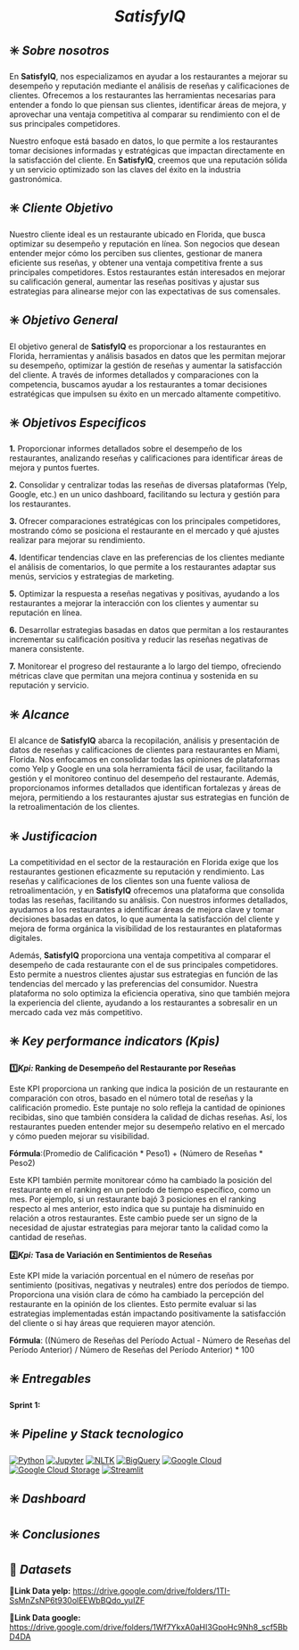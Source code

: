 ## <h1 align="center"><b><i>SatisfyIQ</i></b></h1> 

## :eight_spoked_asterisk: **_Sobre nosotros_**

En **SatisfyIQ**, nos especializamos en ayudar a los restaurantes a mejorar su desempeño y reputación mediante el análisis de reseñas y calificaciones de clientes. Ofrecemos a los restaurantes las herramientas necesarias para entender a fondo lo que piensan sus clientes, identificar áreas de mejora, y aprovechar una ventaja competitiva al comparar su rendimiento con el de sus principales competidores.

Nuestro enfoque está basado en datos, lo que permite a los restaurantes tomar decisiones informadas y estratégicas que impactan directamente en la satisfacción del cliente. En **SatisfyIQ**, creemos que una reputación sólida y un servicio optimizado son las claves del éxito en la industria gastronómica.

## :eight_spoked_asterisk: **_Cliente Objetivo_**

Nuestro cliente ideal es un restaurante ubicado en Florida, que busca optimizar su desempeño y reputación en línea. Son negocios que desean entender mejor cómo los perciben sus clientes, gestionar de manera eficiente sus reseñas, y obtener una ventaja competitiva frente a sus principales competidores. Estos restaurantes están interesados en mejorar su calificación general, aumentar las reseñas positivas y ajustar sus estrategias para alinearse mejor con las expectativas de sus comensales.

## :eight_spoked_asterisk: **_Objetivo General_**

El objetivo general de **SatisfyIQ** es proporcionar a los restaurantes en Florida, herramientas y análisis basados en datos que les permitan mejorar su desempeño, optimizar la gestión de reseñas y aumentar la satisfacción del cliente. A través de informes detallados y comparaciones con la competencia, buscamos ayudar a los restaurantes a tomar decisiones estratégicas que impulsen su éxito en un mercado altamente competitivo.

## :eight_spoked_asterisk: **_Objetivos Especificos_**

**1.** Proporcionar informes detallados sobre el desempeño de los restaurantes, analizando reseñas y calificaciones para identificar áreas de mejora y puntos fuertes.

**2.** Consolidar y centralizar todas las reseñas de diversas plataformas (Yelp, Google, etc.) en un unico dashboard, facilitando su lectura y gestión para los restaurantes.

**3.** Ofrecer comparaciones estratégicas con los principales competidores, mostrando cómo se posiciona el restaurante en el mercado y qué ajustes realizar para mejorar su rendimiento.

**4.** Identificar tendencias clave en las preferencias de los clientes mediante el análisis de comentarios, lo que permite a los restaurantes adaptar sus menús, servicios y estrategias de marketing.

**5.** Optimizar la respuesta a reseñas negativas y positivas, ayudando a los restaurantes a mejorar la interacción con los clientes y aumentar su reputación en línea.

**6.** Desarrollar estrategias basadas en datos que permitan a los restaurantes incrementar su calificación positiva y reducir las reseñas negativas de manera consistente.

**7.** Monitorear el progreso del restaurante a lo largo del tiempo, ofreciendo métricas clave que permitan una mejora continua y sostenida en su reputación y servicio.

## :eight_spoked_asterisk: **_Alcance_**

El alcance de **SatisfyIQ** abarca la recopilación, análisis y presentación de datos de reseñas y calificaciones de clientes para restaurantes en Miami, Florida. Nos enfocamos en consolidar todas las opiniones de plataformas como Yelp y Google en una sola herramienta fácil de usar, facilitando la gestión y el monitoreo continuo del desempeño del restaurante. Además, proporcionamos informes detallados que identifican fortalezas y áreas de mejora, permitiendo a los restaurantes ajustar sus estrategias en función de la retroalimentación de los clientes.

## :eight_spoked_asterisk: **_Justificacion_**

La competitividad en el sector de la restauración en Florida exige que los restaurantes gestionen eficazmente su reputación y rendimiento. Las reseñas y calificaciones de los clientes son una fuente valiosa de retroalimentación, y en **SatisfyIQ** ofrecemos una plataforma que consolida todas las reseñas, facilitando su análisis. Con nuestros informes detallados, ayudamos a los restaurantes a identificar áreas de mejora clave y tomar decisiones basadas en datos, lo que aumenta la satisfacción del cliente y mejora de forma orgánica la visibilidad de los restaurantes en plataformas digitales.

Además, **SatisfyIQ** proporciona una ventaja competitiva al comparar el desempeño de cada restaurante con el de sus principales competidores. Esto permite a nuestros clientes ajustar sus estrategias en función de las tendencias del mercado y las preferencias del consumidor. Nuestra plataforma no solo optimiza la eficiencia operativa, sino que también mejora la experiencia del cliente, ayudando a los restaurantes a sobresalir en un mercado cada vez más competitivo.

## :eight_spoked_asterisk: **_Key performance indicators (Kpis)_**

**:one:_Kpi:_ Ranking de Desempeño del Restaurante por Reseñas** 

Este KPI proporciona un ranking que indica la posición de un restaurante en comparación con otros, basado en el número total de reseñas y la calificación promedio. Este puntaje no solo refleja la cantidad de opiniones recibidas, sino que también considera la calidad de dichas reseñas. Así, los restaurantes pueden entender mejor su desempeño relativo en el mercado y cómo pueden mejorar su visibilidad.

**Fórmula**:(Promedio de Calificación * Peso1) + (Número de Reseñas * Peso2)

Este KPI también permite monitorear cómo ha cambiado la posición del restaurante en el ranking en un período de tiempo específico, como un mes. Por ejemplo, si un restaurante bajó 3 posiciones en el ranking respecto al mes anterior, esto indica que su puntaje ha disminuido en relación a otros restaurantes. Este cambio puede ser un signo de la necesidad de ajustar estrategias para mejorar tanto la calidad como la cantidad de reseñas.

**:two:_Kpi:_ Tasa de Variación en Sentimientos de Reseñas** 

Este KPI mide la variación porcentual en el número de reseñas por sentimiento (positivas, negativas y neutrales) entre dos períodos de tiempo. Proporciona una visión clara de cómo ha cambiado la percepción del restaurante en la opinión de los clientes. Esto permite evaluar si las estrategias implementadas están impactando positivamente la satisfacción del cliente o si hay áreas que requieren mayor atención.

**Fórmula**:
((Número de Reseñas del Período Actual - Número de Reseñas del Período Anterior) / Número de Reseñas del Período Anterior) * 100


## :eight_spoked_asterisk: **_Entregables_**

**Sprint 1:**

## :eight_spoked_asterisk: **_Pipeline y Stack tecnologico_**

[![Python](https://img.shields.io/badge/Python-3776AB?style=for-the-badge&logo=python&logoColor=white)](https://www.python.org/)
[![Jupyter](https://img.shields.io/badge/Jupyter-F37626?style=for-the-badge&logo=jupyter&logoColor=white)](https://jupyter.org/)
[![NLTK](https://img.shields.io/badge/NLTK-009639?style=for-the-badge&logo=python&logoColor=white)](https://www.nltk.org/)
[![BigQuery](https://img.shields.io/badge/BigQuery-4285F4?style=for-the-badge&logo=google-cloud&logoColor=white)](https://cloud.google.com/bigquery)
[![Google Cloud](https://img.shields.io/badge/Google%20Cloud-4285F4?style=for-the-badge&logo=google-cloud&logoColor=white)](https://cloud.google.com/)
[![Google Cloud Storage](https://img.shields.io/badge/Google%20Cloud%20Storage-4285F4?style=for-the-badge&logo=google-cloud&logoColor=white)](https://cloud.google.com/storage)
[![Streamlit](https://img.shields.io/badge/Streamlit-FF4B4B?style=for-the-badge&logo=streamlit&logoColor=white)](https://streamlit.io/)

## :eight_spoked_asterisk: **_Dashboard_**

## :eight_spoked_asterisk: **_Conclusiones_**

## :green_book: **_Datasets_**

**🔗Link Data yelp:** https://drive.google.com/drive/folders/1TI-SsMnZsNP6t930olEEWbBQdo_yuIZF

**🔗Link Data google:** https://drive.google.com/drive/folders/1Wf7YkxA0aHI3GpoHc9Nh8_scf5BbD4DA
